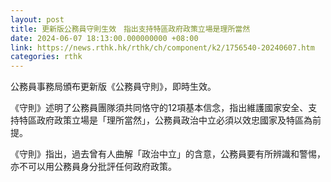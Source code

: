 ```yaml
---
layout: post
title: 更新版公務員守則生效　指出支持特區政府政策立場是理所當然
date: 2024-06-07 18:13:00.000000000 +08:00
link: https://news.rthk.hk/rthk/ch/component/k2/1756540-20240607.htm
categories: rthk
---
```


公務員事務局頒布更新版《公務員守則》，即時生效。

《守則》述明了公務員團隊須共同恪守的12項基本信念，指出維護國家安全、支持特區政府政策立場是「理所當然」，公務員政治中立必須以效忠國家及特區為前提。

《守則》指出，過去曾有人曲解「政治中立」的含意，公務員要有所辨識和警惕，亦不可以用公務員身分批評任何政府政策。
